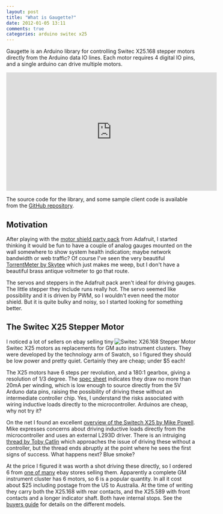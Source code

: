 ```yaml
---
layout: post
title: "What is Gaugette?"
date: 2012-01-05 13:11
comments: true
categories: arduino switec x25
---
```


Gaugette is an Arduino library for controlling Switec X25.168 stepper motors
directly from the Arduino data IO lines.  Each motor requires 4 digital IO pins,
and a single arduino can drive multiple motors.

<iframe width="560" height="315" src="http://www.youtube.com/embed/Z-f4m18n48I" frameborder="0" allowfullscreen></iframe>

The source code for the library, and some sample client code is available from the
[GitHub repository](https://github.com/clearwater/gaugette).

Motivation
----------

After playing with the
[motor shield party pack](http://www.adafruit.com/products/171) from Adafruit,
I started thinking it would be fun to have a couple of analog gauges
mounted on the wall somewhere to show system health indication; maybe network bandwidth or
web traffic?  Of course I've seen the very beautiful 
[TorrentMeter by Skytee](http://blog.skytee.com/2010/11/torrentmeter-a-steampunk-bandwidth-meter/)
which just makes me weep, but I don't have a beautiful brass antique voltmeter to go that route.

The servos and steppers in the Adafruit pack aren't ideal for driving gauges.  The little stepper they 
include runs really hot.  The servo seemed
like possibility and it is driven by PWM, so I wouldn't even need the motor shield.
But it is quite bulky and noisy, so I started looking for something better.

The Switec X25 Stepper Motor
----------------------------

<img alt="Switec X26.168 Stepper Motor" src="/resources/Switec_X25_168.jpg" align="right">
I noticed a lot of sellers on ebay selling tiny Switec X25
motors as replacements for GM auto instrument clusters.  They were developed 
by the technology arm of Swatch, so I figured they should be low power and
pretty quiet.  Certainly they are cheap; under $5 each!  

The X25 motors have 6 steps per revolution, and a 180:1 gearbox, giving a
resolution of 1/3 degree.
The [spec sheet](X25_xxx_01_SP_E-1.pdf)
indicates they draw no more than 20mA per winding, which is low enough to source directly from the 5V
Arduno data pins, raising the possibility of driving these without an intermediate controller chip. Yes, I 
understand the risks associated with wiring inductive loads directly to the microcontroller.  Arduinos are
cheap, why not try it?

On the net I found an excellent 
[overview of the Switech X25 by Mike Powell](http://www.mycockpit.org/forums/content.php/355-An-Easy-Approach-to-an-Analog-Gauge).
Mike expresses concerns about driving inductive loads directly from the microcontroller and uses
an external L293D driver.  There is an intruiging 
[thread by Toby Catlin](http://www.arduino.cc/cgi-bin/yabb2/YaBB.pl?num=1260978962)
which approaches the issue of driving these without a controller, but the thread ends abruptly at the point
where he sees the first signs of success.  What happens next?  Blue smoke?

At the price I figured it was worth a shot driving these directly, 
so I ordered 6 from  [one of many](http://stores.ebay.com.au/partsangel)
ebay stores selling them.  Apparently a complete GM instrument cluster has 6 motors, so 6 is a popular quantity.
In all it cost about $25 including postage from the US to Australia.
At the time of writing they carry both the X25.168
with rear contacts, and the X25.589 with front contacts and a longer indicator shaft.
Both have internal stops.  See the [buyers guide](/resources/ISM_Buyers_Guide.pdf) for details
on the different models.






